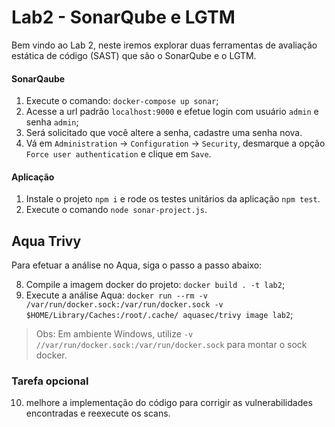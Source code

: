 # Lab2 - SonarQube e LGTM

Bem vindo ao Lab 2, neste iremos explorar duas ferramentas de avaliação estática de código (SAST) que são o SonarQube e o LGTM. 

#### SonarQaube

1. Execute o comando: `docker-compose up sonar`;
2. Acesse a url padrão `localhost:9000` e efetue login com usuário `admin` e senha `admin`;
3. Será solicitado que você altere a senha, cadastre uma senha nova.
4. Vá em `Administration` -> `Configuration` -> `Security`, desmarque a opção `Force user authentication` e clique em `Save`. 
#### Aplicação

1. Instale o projeto `npm i` e rode os testes unitários da aplicação `npm test`.
2. Execute o comando `node sonar-project.js`.

## Aqua Trivy

Para efetuar a análise no Aqua, siga o passo a passo abaixo: 

8. Compile a imagem docker do projeto: `docker build . -t lab2`;
9. Execute a análise Aqua: `docker run --rm -v /var/run/docker.sock:/var/run/docker.sock -v $HOME/Library/Caches:/root/.cache/ aquasec/trivy image lab2`;

> Obs: Em ambiente Windows, utilize `-v //var/run/docker.sock:/var/run/docker.sock` para montar o sock docker.

### Tarefa opcional
10. melhore a implementação do código para corrigir as vulnerabilidades encontradas e reexecute os scans.
